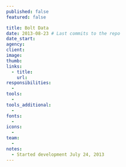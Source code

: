 ```yaml
---
published: false
featured: false

title: Bolt Data
date: 2013-08-23 # Last commits to the repo
date_start:
agency:
client:
image:
thumb:
links:
  - title:
    url:
responsibilities:
  -
tools:
  -
tools_additional:
  -
fonts:
  -
icons:
  -
team:
  -
notes:
  - Started development July 24, 2013
---
```

